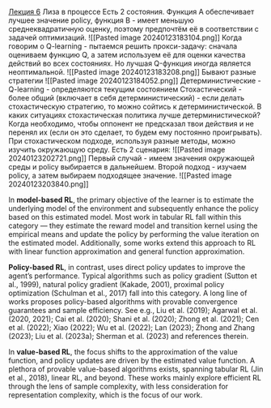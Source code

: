[Лекция 6](https://youtu.be/s9XNphD2VBE?si=24glzfk2O3XdUfmE)
Лиза в процессе
Есть 2 состояния.
Функция А обеспечивает лучшее значение policy, функция В - имеет меньшую среднеквадратичную оценку, поэтому предпочтём её в соответствии с задачей оптимизаций.
![[Pasted image 20240123183104.png]]
Когда говорим о Q-learning - пытаемся решить прокси-задачу: сначала оцениваем функцию Q, а затем используем её для оценки качества действий во всех состояниях.
Но лучшая Q-функция иногда является неоптимальной.
![[Pasted image 20240123183208.png]]
Бывают разные стратегии
![[Pasted image 20240123184052.png]]
Детерминистические - Q-learning - определяются текущим состоянием
Стохастический - более общий (включает в себя детерминистический) - если делать стохастическую стратегию, то можно сойтись к детерминистической.
В каких ситуациях стохастическая политика лучше детерминистической?
Когда необходимо, чтобы оппонент не предсказал твои действия и не перенял их (если он это сделает, то будем ему постоянно проигрывать).
При стохастическом подходе, используя разные методы, можно изучить окружающую среду. 
Есть 2 сценария:
![[Pasted image 20240123202721.png]]
Первый случай - имеем значения окружающей среды и policy выбирается в дальнейшем.
Второй подход - изучаем policy, а затем выбираем подходящее значение.
![[Pasted image 20240123203840.png]]

In **model-based RL**, the primary objective of the learner is to estimate the underlying model of the environment and subsequently enhance the policy based on this estimated model. Most work in tabular RL fall within this category — they estimate the reward model and transition kernel using the empirical means and update the policy by performing the value iteration on the estimated model. Additionally, some works extend this approach to RL with linear function approximation and general function approximation. 

**Policy-based RL**, in contrast, uses direct policy updates to improve the agent’s performance. Typical algorithms such as policy gradient (Sutton et al., 1999), natural policy gradient (Kakade, 2001), proximal policy optimization (Schulman et al., 2017) fall into this category. A long line of works proposes policy-based algorithms with provable convergence guarantees and sample efficiency. See e.g., Liu et al. (2019); Agarwal et al. (2020, 2021); Cai et al. (2020); Shani et al. (2020); Zhong et al. (2021); Cen et al. (2022); Xiao (2022); Wu et al. (2022); Lan (2023); Zhong and Zhang (2023); Liu et al. (2023a); Sherman et al. (2023) and references therein.

In **value-based RL**, the focus shifts to the approximation of the value function, and policy updates are driven by the estimated value function. A plethora of provable value-based algorithms exists, spanning tabular RL (Jin et al., 2018), linear RL, and beyond. These works mainly explore efficient RL through the lens of sample complexity, with less consideration for representation complexity, which is the focus of our work.


